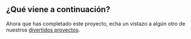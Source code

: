 ## ¿Qué viene a continuación?

Ahora que has completado este proyecto, echa un vistazo a algún otro de nuestros [divertidos proyectos](https://projects.raspberrypi.org/en/projects?interests%5B%5D=humour).
